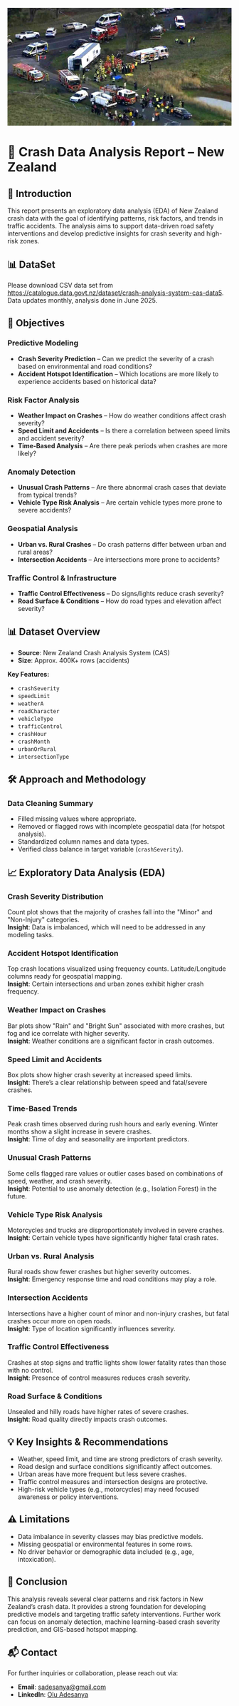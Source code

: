 ![Header Image](https://github.com/Olubravoo/Crash_Analysis_System/blob/main/Crash_Scence_NZ3.jpg)

# 🚗 Crash Data Analysis Report – New Zealand

## 📌 Introduction
This report presents an exploratory data analysis (EDA) of New Zealand crash data with the goal of identifying patterns, risk factors, and trends in traffic accidents. The analysis aims to support data-driven road safety interventions and develop predictive insights for crash severity and high-risk zones.

## 📊 DataSet
Please download CSV data set from https://catalogue.data.govt.nz/dataset/crash-analysis-system-cas-data5. Data updates monthly, analysis done in June 2025.

## 🎯 Objectives

### Predictive Modeling
- **Crash Severity Prediction** – Can we predict the severity of a crash based on environmental and road conditions?
- **Accident Hotspot Identification** – Which locations are more likely to experience accidents based on historical data?

### Risk Factor Analysis
- **Weather Impact on Crashes** – How do weather conditions affect crash severity?
- **Speed Limit and Accidents** – Is there a correlation between speed limits and accident severity?
- **Time-Based Analysis** – Are there peak periods when crashes are more likely?

### Anomaly Detection
- **Unusual Crash Patterns** – Are there abnormal crash cases that deviate from typical trends?
- **Vehicle Type Risk Analysis** – Are certain vehicle types more prone to severe accidents?

### Geospatial Analysis
- **Urban vs. Rural Crashes** – Do crash patterns differ between urban and rural areas?
- **Intersection Accidents** – Are intersections more prone to accidents?

### Traffic Control & Infrastructure
- **Traffic Control Effectiveness** – Do signs/lights reduce crash severity?
- **Road Surface & Conditions** – How do road types and elevation affect severity?

## 📊 Dataset Overview
- **Source**: New Zealand Crash Analysis System (CAS)
- **Size**: Approx. 400K+ rows (accidents)

**Key Features:**
- `crashSeverity`
- `speedLimit`
- `weatherA`
- `roadCharacter`
- `vehicleType`
- `trafficControl`
- `crashHour`
- `crashMonth`
- `urbanOrRural`
- `intersectionType`

## 🛠️ Approach and Methodology

### Data Cleaning Summary
- Filled missing values where appropriate.
- Removed or flagged rows with incomplete geospatial data (for hotspot analysis).
- Standardized column names and data types.
- Verified class balance in target variable (`crashSeverity`).

## 📈 Exploratory Data Analysis (EDA)

### Crash Severity Distribution
Count plot shows that the majority of crashes fall into the "Minor" and "Non-Injury" categories.  
**Insight**: Data is imbalanced, which will need to be addressed in any modeling tasks.

### Accident Hotspot Identification
Top crash locations visualized using frequency counts. Latitude/Longitude columns ready for geospatial mapping.  
**Insight**: Certain intersections and urban zones exhibit higher crash frequency.

### Weather Impact on Crashes
Bar plots show "Rain" and "Bright Sun" associated with more crashes, but fog and ice correlate with higher severity.  
**Insight**: Weather conditions are a significant factor in crash outcomes.

### Speed Limit and Accidents
Box plots show higher crash severity at increased speed limits.  
**Insight**: There’s a clear relationship between speed and fatal/severe crashes.

### Time-Based Trends
Peak crash times observed during rush hours and early evening. Winter months show a slight increase in severe crashes.  
**Insight**: Time of day and seasonality are important predictors.

### Unusual Crash Patterns
Some cells flagged rare values or outlier cases based on combinations of speed, weather, and crash severity.  
**Insight**: Potential to use anomaly detection (e.g., Isolation Forest) in the future.

### Vehicle Type Risk Analysis
Motorcycles and trucks are disproportionately involved in severe crashes.  
**Insight**: Certain vehicle types have significantly higher fatal crash rates.

### Urban vs. Rural Analysis
Rural roads show fewer crashes but higher severity outcomes.  
**Insight**: Emergency response time and road conditions may play a role.

### Intersection Accidents
Intersections have a higher count of minor and non-injury crashes, but fatal crashes occur more on open roads.  
**Insight**: Type of location significantly influences severity.

### Traffic Control Effectiveness
Crashes at stop signs and traffic lights show lower fatality rates than those with no control.  
**Insight**: Presence of control measures reduces crash severity.

### Road Surface & Conditions
Unsealed and hilly roads have higher rates of severe crashes.  
**Insight**: Road quality directly impacts crash outcomes.

## 💡 Key Insights & Recommendations
- Weather, speed limit, and time are strong predictors of crash severity.
- Road design and surface conditions significantly affect outcomes.
- Urban areas have more frequent but less severe crashes.
- Traffic control measures and intersection designs are protective.
- High-risk vehicle types (e.g., motorcycles) may need focused awareness or policy interventions.

## ⚠️ Limitations
- Data imbalance in severity classes may bias predictive models.
- Missing geospatial or environmental features in some rows.
- No driver behavior or demographic data included (e.g., age, intoxication).

## 📘 Conclusion
This analysis reveals several clear patterns and risk factors in New Zealand’s crash data. It provides a strong foundation for developing predictive models and targeting traffic safety interventions. Further work can focus on anomaly detection, machine learning-based crash severity prediction, and GIS-based hotspot mapping.

## 📬 Contact
For further inquiries or collaboration, please reach out via:  
- **Email**: sadesanya@gmail.com  
- **LinkedIn**: [Olu Adesanya](https://www.linkedin.com/in/olu-adesanya)
